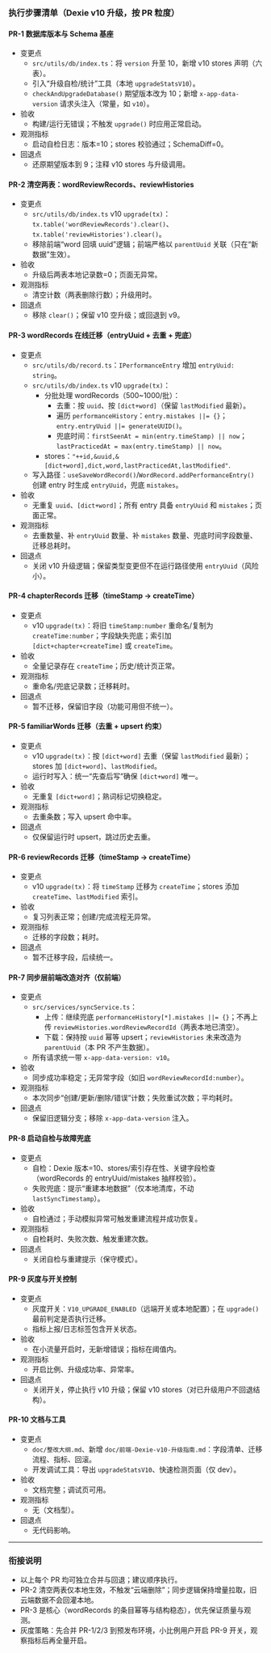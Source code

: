 ### 执行步骤清单（Dexie v10 升级，按 PR 粒度）

#### PR-1 数据库版本与 Schema 基座
- 变更点
  - `src/utils/db/index.ts`：将 `version` 升至 10，新增 v10 stores 声明（六表）。
  - 引入“升级自检/统计”工具（本地 `upgradeStatsV10`）。
  - `checkAndUpgradeDatabase()` 期望版本改为 10；新增 `x-app-data-version` 请求头注入（常量，如 `v10`）。
- 验收
  - 构建/运行无错误；不触发 `upgrade()` 时应用正常启动。
- 观测指标
  - 启动自检日志：版本=10；stores 校验通过；SchemaDiff=0。
- 回退点
  - 还原期望版本到 9；注释 v10 stores 与升级调用。

#### PR-2 清空两表：wordReviewRecords、reviewHistories
- 变更点
  - `src/utils/db/index.ts` v10 `upgrade(tx)`：`tx.table('wordReviewRecords').clear()`、`tx.table('reviewHistories').clear()`。
  - 移除前端“word 回填 uuid”逻辑；前端严格以 `parentUuid` 关联（只在“新数据”生效）。
- 验收
  - 升级后两表本地记录数=0；页面无异常。
- 观测指标
  - 清空计数（两表删除行数）；升级用时。
- 回退点
  - 移除 `clear()`；保留 v10 空升级；或回退到 v9。

#### PR-3 wordRecords 在线迁移（entryUuid + 去重 + 兜底）
- 变更点
  - `src/utils/db/record.ts`：`IPerformanceEntry` 增加 `entryUuid: string`。
  - `src/utils/db/index.ts` v10 `upgrade(tx)`：
    - 分批处理 wordRecords（500~1000/批）：
      - 去重：按 `uuid`、按 `[dict+word]`（保留 `lastModified` 最新）。
      - 遍历 `performanceHistory`：`entry.mistakes ||= {}`；`entry.entryUuid ||= generateUUID()`。
      - 兜底时间：`firstSeenAt = min(entry.timeStamp) || now`；`lastPracticedAt = max(entry.timeStamp) || now`。
    - stores：`"++id,&uuid,&[dict+word],dict,word,lastPracticedAt,lastModified"`.
  - 写入路径：`useSaveWordRecord()`/`WordRecord.addPerformanceEntry()` 创建 entry 时生成 `entryUuid`，兜底 `mistakes`。
- 验收
  - 无重复 `uuid`、`[dict+word]`；所有 entry 具备 `entryUuid` 和 `mistakes`；页面正常。
- 观测指标
  - 去重数量、补 `entryUuid` 数量、补 `mistakes` 数量、兜底时间字段数量、迁移总耗时。
- 回退点
  - 关闭 v10 升级逻辑；保留类型变更但不在运行路径使用 `entryUuid`（风险小）。

#### PR-4 chapterRecords 迁移（timeStamp → createTime）
- 变更点
  - v10 `upgrade(tx)`：将旧 `timeStamp:number` 重命名/复制为 `createTime:number`；字段缺失兜底；索引加 `[dict+chapter+createTime]` 或 `createTime`。
- 验收
  - 全量记录存在 `createTime`；历史/统计页正常。
- 观测指标
  - 重命名/兜底记录数；迁移耗时。
- 回退点
  - 暂不迁移，保留旧字段（功能可用但不统一）。

#### PR-5 familiarWords 迁移（去重 + upsert 约束）
- 变更点
  - v10 `upgrade(tx)`：按 `[dict+word]` 去重（保留 `lastModified` 最新）；stores 加 `[dict+word]`、`lastModified`。
  - 运行时写入：统一“先查后写”确保 `[dict+word]` 唯一。
- 验收
  - 无重复 `[dict+word]`；熟词标记切换稳定。
- 观测指标
  - 去重条数；写入 upsert 命中率。
- 回退点
  - 仅保留运行时 upsert，跳过历史去重。

#### PR-6 reviewRecords 迁移（timeStamp → createTime）
- 变更点
  - v10 `upgrade(tx)`：将 `timeStamp` 迁移为 `createTime`；stores 添加 `createTime`、`lastModified` 索引。
- 验收
  - 复习列表正常；创建/完成流程无异常。
- 观测指标
  - 迁移的字段数；耗时。
- 回退点
  - 暂不迁移字段，后续统一。

#### PR-7 同步层前端改造对齐（仅前端）
- 变更点
  - `src/services/syncService.ts`：
    - 上传：继续兜底 `performanceHistory[*].mistakes ||= {}`；不再上传 `reviewHistories.wordReviewRecordId`（两表本地已清空）。
    - 下载：保持按 `uuid` 幂等 upsert；`reviewHistories` 未来改造为 `parentUuid`（本 PR 不产生数据）。
  - 所有请求统一带 `x-app-data-version: v10`。
- 验收
  - 同步成功率稳定；无异常字段（如旧 `wordReviewRecordId:number`）。
- 观测指标
  - 本次同步“创建/更新/删除/错误”计数；失败重试次数；平均耗时。
- 回退点
  - 保留旧逻辑分支；移除 `x-app-data-version` 注入。

#### PR-8 启动自检与故障兜底
- 变更点
  - 自检：Dexie 版本=10、stores/索引存在性、关键字段检查（wordRecords 的 entryUuid/mistakes 抽样校验）。
  - 失败兜底：提示“重建本地数据”（仅本地清库，不动 `lastSyncTimestamp`）。
- 验收
  - 自检通过；手动模拟异常可触发重建流程并成功恢复。
- 观测指标
  - 自检耗时、失败次数、触发重建次数。
- 回退点
  - 关闭自检与重建提示（保守模式）。

#### PR-9 灰度与开关控制
- 变更点
  - 灰度开关：`V10_UPGRADE_ENABLED`（远端开关或本地配置）；在 `upgrade()` 最前判定是否执行迁移。
  - 指标上报/日志标签包含开关状态。
- 验收
  - 在小流量开启时，无新增错误；指标在阈值内。
- 观测指标
  - 开启比例、升级成功率、异常率。
- 回退点
  - 关闭开关，停止执行 v10 升级；保留 v10 stores（对已升级用户不回退结构）。

#### PR-10 文档与工具
- 变更点
  - `doc/整改大纲.md`、新增 `doc/前端-Dexie-v10-升级指南.md`：字段清单、迁移流程、指标、回滚。
  - 开发调试工具：导出 `upgradeStatsV10`、快速检测页面（仅 dev）。
- 验收
  - 文档完整；调试页可用。
- 观测指标
  - 无（文档型）。
- 回退点
  - 无代码影响。

---

### 衔接说明
- 以上每个 PR 均可独立合并与回退；建议顺序执行。
- PR-2 清空两表仅本地生效，不触发“云端删除”；同步逻辑保持增量拉取，旧云端数据不会回灌本地。
- PR-3 是核心（wordRecords 的条目幂等与结构稳态），优先保证质量与观测。
- 灰度策略：先合并 PR-1/2/3 到预发布环境，小比例用户开启 PR-9 开关，观察指标后再全量开启。
